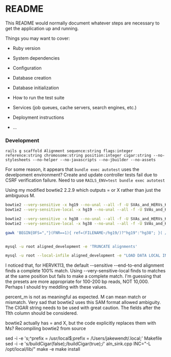 # README

This README would normally document whatever steps are necessary to get the
application up and running.

Things you may want to cover:

* Ruby version

* System dependencies

* Configuration

* Database creation

* Database initialization

* How to run the test suite

* Services (job queues, cache servers, search engines, etc.)

* Deployment instructions

* ...




### Development

```
rails g scaffold Alignment sequence:string flags:integer reference:string chromosome:string position:integer cigar:string --no-stylesheets --no-helper --no-javascripts --no-jbuilder --no-assets
```


For some reason, it appears that `bundle exec autotest` uses the develpoment environment? Create and update controller tests fail due to CSRF verification failure. Need to use `RAILS_ENV=test bundle exec autotest`



Using my modified bowtie2 2.2.9 which outputs = or X rather than just the ambiguous M.

```BASH
bowtie2 --very-sensitive -x hg19 --no-unal --all -f -U SVAs_and_HERVs_KWHE.fasta -S SVAs_and_HERVs_KWHE.hg19.vs.sam
bowtie2 --very-sensitive-local -x hg19 --no-unal --all -f -U SVAs_and_HERVs_KWHE.fasta -S SVAs_and_HERVs_KWHE.hg19.vsl.sam

bowtie2 --very-sensitive -x hg38 --no-unal --all -f -U SVAs_and_HERVs_KWHE.fasta -S SVAs_and_HERVs_KWHE.hg38.vs.sam
bowtie2 --very-sensitive-local -x hg38 --no-unal --all -f -U SVAs_and_HERVs_KWHE.fasta -S SVAs_and_HERVs_KWHE.hg38.vsl.sam

gawk 'BEGIN{OFS=","}(FNR==1){ ref=(FILENAME~/hg19/)?"hg19":"hg38"; }( /^@/ ){ next; }{ split($6,a,/[[:alpha:]=]/,s); eq=l=0; for(i=1;i<=length(s);i++){ l+=a[i]; if( s[i] == "=" ) eq+=a[i]; } percent_eq=100.0*eq/l; reverse=and($2,16)==16; ed=""; for(i=12;i<=NF;i++){ split($i,a,":"); if( a[1]=="NM" ) ed=a[3]; } percent_ed=100.0*ed/l; print $1,$2,reverse,ref,$3,$4,$6,eq,l,percent_eq,ed,percent_ed;}' SVAs_and_HERVs_KWHE.hg*.vs*.sam > alignments.csv


mysql -u root aligned_development -e 'TRUNCATE alignments'

mysql -u root --local-infile aligned_development -e "LOAD DATA LOCAL INFILE 'alignments.csv' INTO TABLE alignments FIELDS TERMINATED BY ',' LINES TERMINATED BY '\n' (sequence,flags,reverse,reference,chromosome,position,cigar,length_eq,length_all,percent_eq,edit_distance,percent_ed)"
```



I noticed that, for HERVK113, the default --sensitive --end-to-end alignment finds a complete 100% match.
Using --very-sensitive-local finds to matches at the same position but fails to make a complete match.
I'm guessing that the presets are more appropriate for 100-200 bp reads, NOT 10,000.
Perhaps I should try meddling with these values.




percent_m is not as meaningful as expected. M can mean match or mismatch. Very sad that bowtie2 uses this SAM format allowed ambiguity. The CIGAR string needs to be used with great caution. The fields after the 11th column should be considered.


bowtie2 actually has = and X, but the code explicitly replaces them with Ms?
Recompiling bowtie2 from source

sed -i -e 's;^prefix = /usr/local$;prefix = /Users/jakewendt/.local;' Makefile
sed -i -e 's/buildCigar(false);/buildCigar(true);/' aln_sink.cpp
INC="-L /opt/local/lib/" make -e
make install


